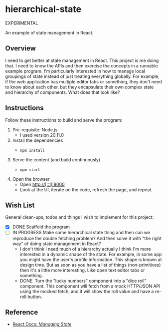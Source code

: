 # hierarchical-state

EXPERIMENTAL

An example of state management in React.


## Overview

I need to get better at state management in React. This project is me doing that. I need to know the APIs and then
exercise the concepts in a runnable example program. I'm particularly interested in how to manage local groupings of state
instead of just treating everything globally. For example, if the web application has multiple editor tabs or something,
they don't need to know about each other, but they encapsulate their own complex state and hierarchy of components. What
does that look like?


## Instructions

Follow these instructions to build and serve the program:

1. Pre-requisite: Node.js
   * I used version 20.11.0
2. Install the dependencies
    * ```shell
      npm install
      ```
3. Serve the content (and build continuously)
    * ```shell
      npm start
      ```
4. Open the browser
    * Open <http://[::1]:8000>
    * Look at the UI, iterate on the code, refresh the page, and repeat.


## Wish List

General clean-ups, todos and things I wish to implement for this project:

* [x] DONE Scaffold the program
* [ ] IN PROGRESS Make some hierarchical state thing and then can we reproduce the double fetching problem? And then solve it with
  "the right way" of doing state management in React?
  * I don't think I need much of a hierarchy actually I think I'm more interested in a dynamic shape of the state. For
    example, in some app you might have the user's profile information. This shape is known at design time. But as soon
    as you have a list of things (non-primitives) then it's a little more interesting. Like open text editor tabs or
    something.
  * DONE. Turn the "lucky numbers" component into a "dice roll" component. This component will fetch from a mock
    HTTP/JSON API using the mocked fetch, and it will show the roll value and have a re-roll button. 


## Reference

* [React Docs: *Managing State*](https://react.dev/learn/managing-state)
